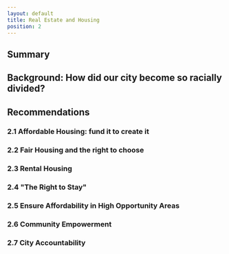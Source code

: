 ```yaml
---
layout: default
title: Real Estate and Housing
position: 2
---
```

## Summary
## Background: How did our city become so racially divided?
## Recommendations 
### 2.1 Affordable Housing: fund it to create it
### 2.2 Fair Housing and the right to choose
### 2.3 Rental Housing
### 2.4 "The Right to Stay"
### 2.5 Ensure Affordability in High Opportunity Areas
### 2.6 Community Empowerment
### 2.7 City Accountability

